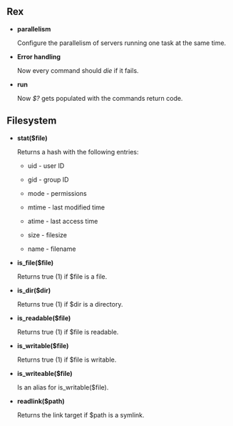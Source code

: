 Rex
---

-   **parallelism**

    Configure the parallelism of servers running one task at the same time.

-   **Error handling**

    Now every command should *die* if it fails.

-   **run**

    Now *$?* gets populated with the commands return code.

Filesystem
----------

-   **stat($file)**

    Returns a hash with the following entries:

    -   uid - user ID

    -   gid - group ID

    -   mode - permissions

    -   mtime - last modified time

    -   atime - last access time

    -   size - filesize

    -   name - filename

-   **is\_file($file)**

    Returns true (1) if $file is a file.

-   **is\_dir($dir)**

    Returns true (1) if $dir is a directory.

-   **is\_readable($file)**

    Returns true (1) if $file is readable.

-   **is\_writable($file)**

    Returns true (1) if $file is writable.

-   **is\_writeable($file)**

    Is an alias for is\_writable($file).

-   **readlink($path)**

    Returns the link target if $path is a symlink.


